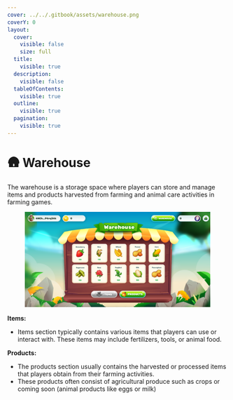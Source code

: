 ```yaml
---
cover: ../../.gitbook/assets/warehouse.png
coverY: 0
layout:
  cover:
    visible: false
    size: full
  title:
    visible: true
  description:
    visible: false
  tableOfContents:
    visible: true
  outline:
    visible: true
  pagination:
    visible: true
---
```


# 🛖 Warehouse

The warehouse is a storage space where players can store and manage items and products harvested from farming and animal care activities in farming games.

<figure><img src="../../.gitbook/assets/warehouse (1).png" alt=""><figcaption></figcaption></figure>

**Items:**

* Items section typically contains various items that players can use or interact with. These items may include fertilizers, tools, or animal food.

**Products:**

* The products section usually contains the harvested or processed items that players obtain from their farming activities.
* These products often consist of agricultural produce such as crops or coming soon (animal products like eggs or milk)

